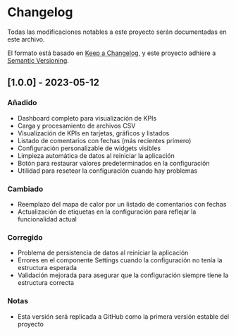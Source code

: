 # Changelog

Todas las modificaciones notables a este proyecto serán documentadas en este archivo.

El formato está basado en [Keep a Changelog](https://keepachangelog.com/es-ES/1.0.0/),
y este proyecto adhiere a [Semantic Versioning](https://semver.org/spec/v2.0.0.html).

## [1.0.0] - 2023-05-12

### Añadido
- Dashboard completo para visualización de KPIs
- Carga y procesamiento de archivos CSV
- Visualización de KPIs en tarjetas, gráficos y listados
- Listado de comentarios con fechas (más recientes primero)
- Configuración personalizable de widgets visibles
- Limpieza automática de datos al reiniciar la aplicación
- Botón para restaurar valores predeterminados en la configuración
- Utilidad para resetear la configuración cuando hay problemas

### Cambiado
- Reemplazo del mapa de calor por un listado de comentarios con fechas
- Actualización de etiquetas en la configuración para reflejar la funcionalidad actual

### Corregido
- Problema de persistencia de datos al reiniciar la aplicación
- Errores en el componente Settings cuando la configuración no tenía la estructura esperada
- Validación mejorada para asegurar que la configuración siempre tiene la estructura correcta

### Notas
- Esta versión será replicada a GitHub como la primera versión estable del proyecto